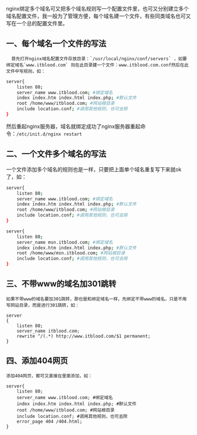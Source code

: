 nginx绑定多个域名可又把多个域名规则写一个配置文件里，也可又分别建立多个域名配置文件，我一般为了管理方便，每个域名建一个文件，有些同类域名也可又写在一个总的配置文件里。

## 一、每个域名一个文件的写法
      首先打开nginx域名配置文件存放目录：`/usr/local/nginx/conf/servers` ，如要绑定域名`www.itblood.com` 则在此目录建一个文件：www.itblood.com.conf然后在此文件中写规则，如：

```bash
server{
    listen 80;
    server_name www.itblood.com; #绑定域名
    index index.htm index.html index.php; #默认文件
    root /home/www/itblood.com; #网站根目录
    include location.conf; #调用其他规则，也可去除
}
```

然后重起nginx服务器，域名就绑定成功了nginx服务器重起命令：`/etc/init.d/nginx restart`

## 二、一个文件多个域名的写法
一个文件添加多个域名的规则也是一样，只要把上面单个域名重复写下来就ok了，如：

```bash
server{
    listen 80;
    server_name www.itblood.com; #绑定域名
    index index.htm index.html index.php; #默认文件
    root /home/www/itblood.com; #网站根目录
    include location.conf; #调用其他规则，也可去除
}

server{
    listen 80;
    server_name msn.itblood.com; #绑定域名
    index index.htm index.html index.php; #默认文件
    root /home/www/msn.itblood.com; #网站根目录
    include location.conf; #调用其他规则，也可去除
}
```

## 三、不带www的域名加301跳转
    如果不带www的域名要加301跳转，那也是和绑定域名一样，先绑定不带www的域名，只是不用写网站目录，而是进行301跳转，如：
```
server
{
    listen 80;
    server_name itblood.com;
    rewrite ^/(.*) http://www.itblood.com/$1 permanent;
}
```

## 四、添加404网页
    添加404网页，都可又直接在里面添加，如：
```
server{
    listen 80;
    server_name www.itblood.com; #绑定域名
    index index.htm index.html index.php; #默认文件
    root /home/www/itblood.com; #网站根目录
    include location.conf; #调用其他规则，也可去除
    error_page 404 /404.html;
}
```

